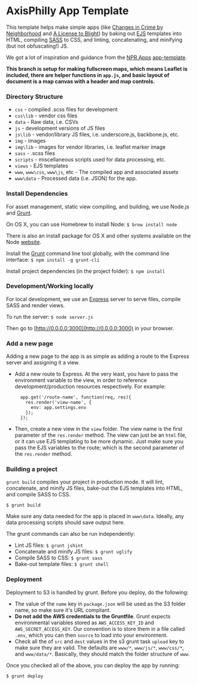 # AxisPhilly App Template

This template helps make simple apps (like [Changes in Crime by Neighborhood](http://apps.axisphilly.org/crime-change/) and [A License to Blight](http://apps.axisphilly.org/license-to-blight/)) by baking out [EJS](https://github.com/visionmedia/ejs) templates into HTML, compiling [SASS](http://sass-lang.com/) to CSS, and linting, concatenating, and minifying (but not obfuscating!) JS.

We got a lot of inspiration and guidance from the [NPR Apps](http://blog.apps.npr.org/) [app-template](https://github.com/nprapps/app-template).

**This branch is setup for making fullscreen maps, which means Leaflet is included, there are helper functions in `app.js`, and basic layout of document is a map canvas with a header and map controls.**

### Directory Structure

- `css` - compiled .scss files for development
- `css\lib` - vendor css files
- `data` - Raw data, i.e. CSVs
- `js` - development versions of JS files
- `js\lib` - vendor/library JS files, i.e. underscore.js, backbone.js, etc.
- `img` - images
- `img\lib` - images for vendor libraries, i.e. leaflet marker image
- `sass` - .scss files
- `scripts` -  miscellaneous scripts used for data processing, etc.
- `views` - EJS templates
- `www`, `www\css`, `www\js`, etc - The compiled app and associated assets
- `www\data` - Processed data (i.e. JSON) for the app. 

### Install Dependencies
For asset management, static view compiling, and building, we use Node.js and [Grunt](http://www.gruntjs.com).

On OS X, you can use Homebrew to install Node: `$ brew install node`

There is also an install package for OS X and other systems available on the Node [website](http://nodejs.org/download/).

Install the [Grunt](https://github.com/gruntjs/grunt-cli) command line tool globally, with the command line interface: `$ npm install -g grunt-cli`

Install project dependencies (in the project folder): `$ npm install`

### Development/Working locally

For local development, we use an [Express](http://expressjs.com/) server to serve files, compile SASS and render views. 

To run the server: `$ node server.js`

Then go to [http://0.0.0.0:3000](http://0.0.0.0:3000) in your browser.

### Add a new page

Adding a new page to the app is as simple as adding a route to the Express server and assigning it a view.

- Add a new route to Express. At the very least, you have to pass the environment variable to the view, in order to reference development/production resources respectively. For example:

        app.get('/route-name', function(req, res){
          res.render('view-name', {
            env: app.settings.env
          });
        });

- Then, create a new view in the `view` folder. The view name is the first parameter of the `res.render` method. The view can just be an `html` file, or it can use EJS templating to be more dynamic. Just make sure you pass the EJS variables to the route; which is the second parameter of the `res.render` method.

### Building a project

`grunt build` compiles your project in production mode. It will lint, concatenate, and minify JS files, bake-out the EJS templates into HTML, and compile SASS to CSS.

    $ grunt build

Make sure any data needed for the app is placed in `www\data`. Ideally, any data processing scripts should save output here.

The grunt commands can also be run independently:

- Lint JS files: `$ grunt jshint`
- Concatenate and minify JS files: `$ grunt uglify`
- Compile SASS to CSS: `$ grunt sass`
- Bake-out template files: `$ grunt shell`

### Deployment

Deployment to S3 is handled by grunt. Before you deploy, do the following:

- The value of the `name` key in `package.json` will be used as the S3 folder name, so make sure it's URL compliant.
- **Do not add the AWS credentials to the Gruntfile**. Grunt expects environmental variables stored as `AWS_ACCESS_KEY_ID` and `AWS_SECRET_ACCESS_KEY`. Our convention is to store them in a file called `.env`, which you can then `source` to load into your environment.
- Check all the of `src` and `dest` values in the s3 grunt task `upload` key to make sure they are valid. The defaults are `www/*`, `www/js/*`, `www/css/*`, and `www/data/*`. Basically, they should match the folder structure of `www`.

Once you checked all of the above, you can deploy the app by running:

    $ grunt deploy
